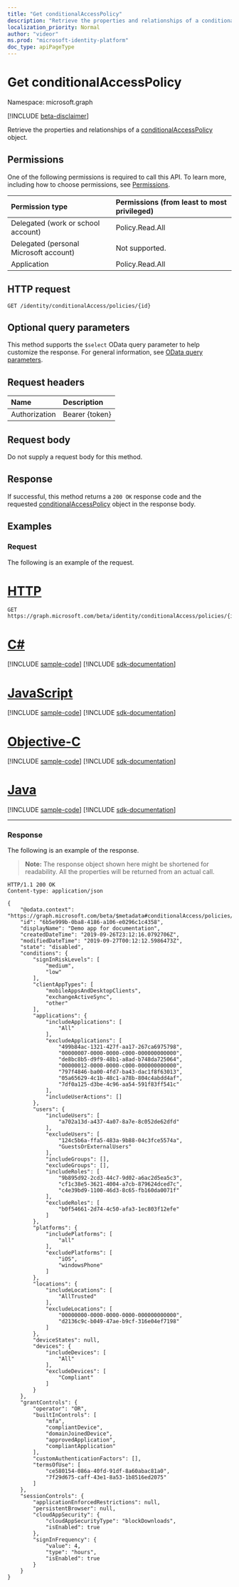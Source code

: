 ```yaml
---
title: "Get conditionalAccessPolicy"
description: "Retrieve the properties and relationships of a conditionalAccessPolicy object."
localization_priority: Normal
author: "videor"
ms.prod: "microsoft-identity-platform"
doc_type: apiPageType
---
```


# Get conditionalAccessPolicy

Namespace: microsoft.graph

[!INCLUDE [beta-disclaimer](../../includes/beta-disclaimer.md)]

Retrieve the properties and relationships of a [conditionalAccessPolicy](../resources/conditionalaccesspolicy.md) object.

## Permissions

One of the following permissions is required to call this API. To learn more, including how to choose permissions, see [Permissions](/graph/permissions-reference).

|Permission type                        | Permissions (from least to most privileged)                                       |
|:--------------------------------------|:----------------------------------------------------------------------------------|
|Delegated (work or school account)     | Policy.Read.All |
|Delegated (personal Microsoft account) | Not supported. |
|Application                            | Policy.Read.All |

## HTTP request

<!-- { "blockType": "ignored" } -->

```http
GET /identity/conditionalAccess/policies/{id}
```

## Optional query parameters

This method supports the `$select` OData query parameter to help customize the response. For general information, see [OData query parameters](/graph/query-parameters).

## Request headers

| Name      |Description|
|:----------|:----------|
| Authorization | Bearer {token} |

## Request body

Do not supply a request body for this method.

## Response

If successful, this method returns a `200 OK` response code and the requested [conditionalAccessPolicy](../resources/conditionalaccesspolicy.md) object in the response body.

## Examples

### Request

The following is an example of the request.

# [HTTP](#tab/http)
<!-- {
  "blockType": "request",
  "name": "get_conditionalaccesspolicy"
}-->

```msgraph-interactive
GET https://graph.microsoft.com/beta/identity/conditionalAccess/policies/{id}
```
# [C#](#tab/csharp)
[!INCLUDE [sample-code](../includes/snippets/csharp/get-conditionalaccesspolicy-csharp-snippets.md)]
[!INCLUDE [sdk-documentation](../includes/snippets/snippets-sdk-documentation-link.md)]

# [JavaScript](#tab/javascript)
[!INCLUDE [sample-code](../includes/snippets/javascript/get-conditionalaccesspolicy-javascript-snippets.md)]
[!INCLUDE [sdk-documentation](../includes/snippets/snippets-sdk-documentation-link.md)]

# [Objective-C](#tab/objc)
[!INCLUDE [sample-code](../includes/snippets/objc/get-conditionalaccesspolicy-objc-snippets.md)]
[!INCLUDE [sdk-documentation](../includes/snippets/snippets-sdk-documentation-link.md)]

# [Java](#tab/java)
[!INCLUDE [sample-code](../includes/snippets/java/get-conditionalaccesspolicy-java-snippets.md)]
[!INCLUDE [sdk-documentation](../includes/snippets/snippets-sdk-documentation-link.md)]

---


### Response

The following is an example of the response.

> **Note:** The response object shown here might be shortened for readability. All the properties will be returned from an actual call.

<!-- {
  "blockType": "response",
  "truncated": true,
  "@odata.type": "microsoft.graph.conditionalAccessPolicy"
} -->

```http
HTTP/1.1 200 OK
Content-type: application/json

{
    "@odata.context": "https://graph.microsoft.com/beta/$metadata#conditionalAccess/policies/$entity",
    "id": "6b5e999b-0ba8-4186-a106-e0296c1c4358",
    "displayName": "Demo app for documentation",
    "createdDateTime": "2019-09-26T23:12:16.0792706Z",
    "modifiedDateTime": "2019-09-27T00:12:12.5986473Z",
    "state": "disabled",
    "conditions": {
        "signInRiskLevels": [
            "medium",
            "low"
        ],
        "clientAppTypes": [
            "mobileAppsAndDesktopClients",
            "exchangeActiveSync",
            "other"
        ],
        "applications": {
            "includeApplications": [
                "All"
            ],
            "excludeApplications": [
                "499b84ac-1321-427f-aa17-267ca6975798",
                "00000007-0000-0000-c000-000000000000",
                "de8bc8b5-d9f9-48b1-a8ad-b748da725064",
                "00000012-0000-0000-c000-000000000000",
                "797f4846-ba00-4fd7-ba43-dac1f8f63013",
                "05a65629-4c1b-48c1-a78b-804c4abdd4af",
                "7df0a125-d3be-4c96-aa54-591f83ff541c"
            ],
            "includeUserActions": []
        },
        "users": {
            "includeUsers": [
                "a702a13d-a437-4a07-8a7e-8c052de62dfd"
            ],
            "excludeUsers": [
                "124c5b6a-ffa5-483a-9b88-04c3fce5574a",
                "GuestsOrExternalUsers"
            ],
            "includeGroups": [],
            "excludeGroups": [],
            "includeRoles": [
                "9b895d92-2cd3-44c7-9d02-a6ac2d5ea5c3",
                "cf1c38e5-3621-4004-a7cb-879624dced7c",
                "c4e39bd9-1100-46d3-8c65-fb160da0071f"
            ],
            "excludeRoles": [
                "b0f54661-2d74-4c50-afa3-1ec803f12efe"
            ]
        },
        "platforms": {
            "includePlatforms": [
                "all"
            ],
            "excludePlatforms": [
                "iOS",
                "windowsPhone"
            ]
        },
        "locations": {
            "includeLocations": [
                "AllTrusted"
            ],
            "excludeLocations": [
                "00000000-0000-0000-0000-000000000000",
                "d2136c9c-b049-47ae-b9cf-316e04ef7198"
            ]
        },
        "deviceStates": null,
        "devices": {
            "includeDevices": [
                "All"
            ],
            "excludeDevices": [
                "Compliant"
            ]
        }
    },
    "grantControls": {
        "operator": "OR",
        "builtInControls": [
            "mfa",
            "compliantDevice",
            "domainJoinedDevice",
            "approvedApplication",
            "compliantApplication"
        ],
        "customAuthenticationFactors": [],
        "termsOfUse": [
            "ce580154-086a-40fd-91df-8a60abac81a0",
            "7f29d675-caff-43e1-8a53-1b8516ed2075"
        ]
    },
    "sessionControls": {
        "applicationEnforcedRestrictions": null,
        "persistentBrowser": null,
        "cloudAppSecurity": {
            "cloudAppSecurityType": "blockDownloads",
            "isEnabled": true
        },
        "signInFrequency": {
            "value": 4,
            "type": "hours",
            "isEnabled": true
        }
    }
}
```

<!-- uuid: 16cd6b66-4b1a-43a1-adaf-3a886856ed98
2019-02-04 14:57:30 UTC -->
<!-- {
  "type": "#page.annotation",
  "description": "Get conditionalAccessPolicy",
  "keywords": "",
  "section": "documentation",
  "tocPath": ""
}-->



